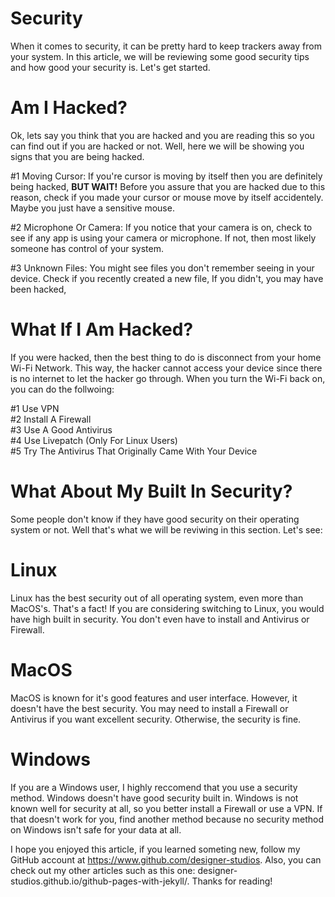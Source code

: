 # Security

When it comes to security, it can be pretty hard to keep trackers away from your system. In this article, we will be reviewing some good
security tips and how good your security is. Let's get started.











# Am I Hacked?

Ok, lets say you think that you are hacked and you are reading this so you can find out if you are hacked or not.
Well, here we will be showing you signs that you are being hacked. 

#1 Moving Cursor: If you're cursor is moving by itself then you are definitely being hacked, <strong>BUT WAIT!</strong> Before you
assure that you are hacked due to this reason, check if you made your cursor or mouse move by itself accidentely. Maybe you just
have a sensitive mouse.


#2 Microphone Or Camera: If you notice that your camera is on, check to see if any app is using your camera or microphone. If not, then most
likely someone has control of your system.
 

#3 Unknown Files: You might see files you don't remember seeing in your device. Check if you recently created a new file, If you
didn't, you may have been hacked,
 
 


# What If I Am Hacked?


If you were hacked, then the best thing to do is disconnect from your home Wi-Fi Network. This way, the hacker cannot access your device since there is no internet
to let the hacker go through. When you turn the Wi-Fi back on, you can do the follwoing:

#1 Use VPN
<br>
#2 Install A Firewall
<br>
#3 Use A Good Antivirus
<br>
#4 Use Livepatch (Only For Linux Users)
<br>
#5 Try The Antivirus That Originally Came With Your Device











# What About My Built In Security?

Some people don't know if they have good security on their operating system or not. Well that's what we will be reviwing in this section.
Let's see:













# Linux

Linux has the best security out of all operating system, even more than MacOS's. That's a fact! If you are considering switching to Linux, you would have
high built in security. You don't even have to install and Antivirus or Firewall.












# MacOS

MacOS is known for it's good features and user interface. However, it doesn't have the best security. You may need to install
a Firewall or Antivirus if you want excellent security. Otherwise, the security is fine.

















# Windows

If you are a Windows user, I highly reccomend that you use a security method. Windows doesn't have good security built in.
Windows is not known well for security at all, so you better install a Firewall or use a VPN. If that doesn't work for
you, find another method because no security method on Windows isn't safe for your data at all.
















I hope you enjoyed this article, if you learned someting new, follow my GitHub account at https://www.github.com/designer-studios.
Also, you can check out my other articles such as this one: designer-studios.github.io/github-pages-with-jekyll/.
Thanks for reading!
